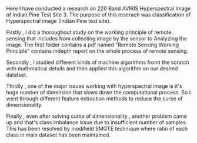 Here I have conducted a research on 220 Band AVIRIS Hyperspectral Image of Indian Pine Test Site 3. The purpose of this reserach was classification of Hyperspectral image (Indian Pine test site). 

Firstly , I did a thoroughout study on the working principle of remote sensing that includes from collecting image by the sensor to Analyzing the image. The first folder contains a pdf named "Remote Sensing Working Principle" contains indepth report on the whole process of remote sensing.

Secondly , I studied different kinds of machine algorithms fromt the scratch with mathmatical details and then applied this algorithm on our desired datatset.

Thridly , one of the major issues working with hyperspectral image is it's huge number of dimension that slows down the computational process. So I went through different feature extraction methods to reduce the curse of dimensionality.

Finally , even after solving curse of dimensionality , another problem came up and that's class imbalance issue due to insufficient number of samples. This has been resolved by modifield SMOTE technique where ratio of each class in main dataset has been maintained. 
